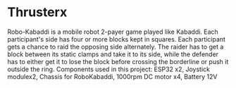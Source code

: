 # Thrusterx
Robo-Kabaddi is a mobile robot 2-payer game played like Kabaddi. Each participant's side has four or more blocks kept in squares. Each participant gets a chance to raid the opposing side alternately. The raider has to get a block between its static clamps and take it to its side, while the defender has to either get it to lose the block before crossing the borderline or push it outside the ring.
Components used in this project:
ESP32 x2, 
Joystick modulex2, 
Chassis for RoboKabaddi, 
1000rpm DC motor x4, 
Battery 12V

